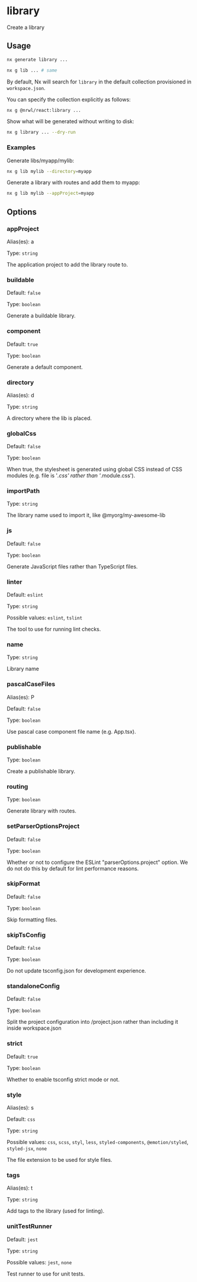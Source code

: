 # library

Create a library

## Usage

```bash
nx generate library ...
```

```bash
nx g lib ... # same
```

By default, Nx will search for `library` in the default collection provisioned in `workspace.json`.

You can specify the collection explicitly as follows:

```bash
nx g @nrwl/react:library ...
```

Show what will be generated without writing to disk:

```bash
nx g library ... --dry-run
```

### Examples

Generate libs/myapp/mylib:

```bash
nx g lib mylib --directory=myapp
```

Generate a library with routes and add them to myapp:

```bash
nx g lib mylib --appProject=myapp
```

## Options

### appProject

Alias(es): a

Type: `string`

The application project to add the library route to.

### buildable

Default: `false`

Type: `boolean`

Generate a buildable library.

### component

Default: `true`

Type: `boolean`

Generate a default component.

### directory

Alias(es): d

Type: `string`

A directory where the lib is placed.

### globalCss

Default: `false`

Type: `boolean`

When true, the stylesheet is generated using global CSS instead of CSS modules (e.g. file is '_.css' rather than '_.module.css').

### importPath

Type: `string`

The library name used to import it, like @myorg/my-awesome-lib

### js

Default: `false`

Type: `boolean`

Generate JavaScript files rather than TypeScript files.

### linter

Default: `eslint`

Type: `string`

Possible values: `eslint`, `tslint`

The tool to use for running lint checks.

### name

Type: `string`

Library name

### pascalCaseFiles

Alias(es): P

Default: `false`

Type: `boolean`

Use pascal case component file name (e.g. App.tsx).

### publishable

Type: `boolean`

Create a publishable library.

### routing

Type: `boolean`

Generate library with routes.

### setParserOptionsProject

Default: `false`

Type: `boolean`

Whether or not to configure the ESLint "parserOptions.project" option. We do not do this by default for lint performance reasons.

### skipFormat

Default: `false`

Type: `boolean`

Skip formatting files.

### skipTsConfig

Default: `false`

Type: `boolean`

Do not update tsconfig.json for development experience.

### standaloneConfig

Default: `false`

Type: `boolean`

Split the project configuration into <projectRoot>/project.json rather than including it inside workspace.json

### strict

Default: `true`

Type: `boolean`

Whether to enable tsconfig strict mode or not.

### style

Alias(es): s

Default: `css`

Type: `string`

Possible values: `css`, `scss`, `styl`, `less`, `styled-components`, `@emotion/styled`, `styled-jsx`, `none`

The file extension to be used for style files.

### tags

Alias(es): t

Type: `string`

Add tags to the library (used for linting).

### unitTestRunner

Default: `jest`

Type: `string`

Possible values: `jest`, `none`

Test runner to use for unit tests.
